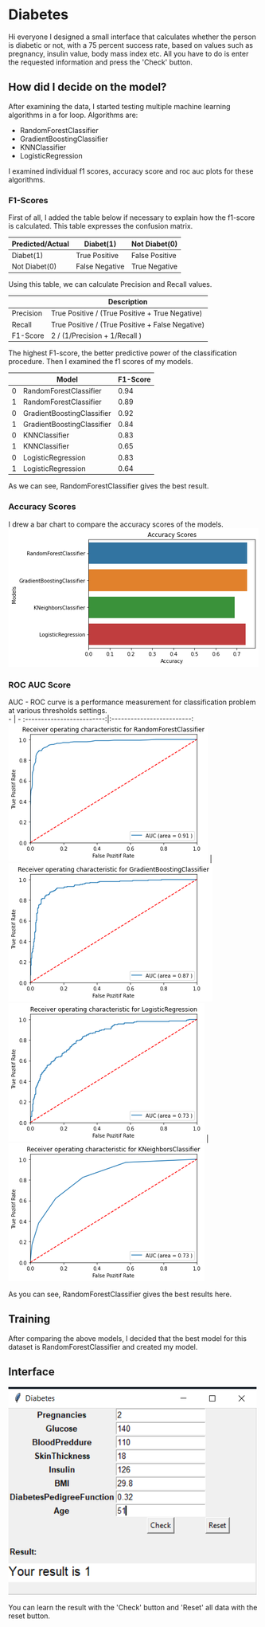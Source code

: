 # Diabetes
Hi everyone
I designed a small interface that calculates whether the person is diabetic or not, with a 75 percent success rate, based on values such as pregnancy, insulin value, body mass index etc. 
All you have to do is enter the requested information and press the 'Check' button.
## How did I decide on the model?
After examining the data, I started testing multiple machine learning algorithms in a for loop. Algorithms are:
* RandomForestClassifier
* GradientBoostingClassifier
* KNNClassifier
* LogisticRegression

I examined individual f1 scores, accuracy score and roc auc plots for these algorithms.
### F1-Scores
First of all, I added the table below if necessary to explain how the f1-score is calculated. This table expresses the confusion matrix.



| Predicted/Actual | Diabet(1)      |  Not Diabet(0) |        
|------------------| ---------------| ---------------|        
|     Diabet(1)    | True Positive  | False Positive |          
|  Not Diabet(0)   | False Negative | True Negative  |

Using this table, we can calculate Precision and Recall values.

|  | Description |
| --- | --- |
| Precision | True Positive / (True Positive + True Negative) |
| Recall| True Positive / (True Positive + False Negative) |
| F1-Score| 2 / (1/Precision + 1/Recall ) |

The highest F1-score, the better predictive power of the classification procedure. 
Then I examined the f1 scores of my models.

|   | Model                  | F1-Score | 
|------| ---| -----|   
| 0 | RandomForestClassifier | 0.94 |
| 1 | RandomForestClassifier | 0.89 |
| 0 | GradientBoostingClassifier | 0.92 |
| 1 | GradientBoostingClassifier | 0.84 |
| 0 | KNNClassifier | 0.83 |
| 1 | KNNClassifier | 0.65 |
| 0 | LogisticRegression | 0.83 |
| 1 | LogisticRegression| 0.64 |

As we can see, RandomForestClassifier gives the best result.
### Accuracy Scores 
I drew a bar chart to compare the accuracy scores of the models.
![](/images/barplot.png)
### ROC AUC Score
AUC - ROC curve is a performance measurement for classification problem at various thresholds settings.  
         - |  -
:-------------------------:|:-------------------------:
![](/images/randomforest_roc.png)  |  ![](/images/gradientboosting_roc.png)
![](/images/logic_roc.png)  |  ![](/images/knn_roc.png)

As you can see, RandomForestClassifier gives the best results here.

## Training 
After comparing the above models, I decided that the best model for this dataset is RandomForestClassifier and created my model.

## Interface
![](/images/diabetes_readme.png)

You can learn the result with the 'Check' button and 'Reset' all data with the reset button.
